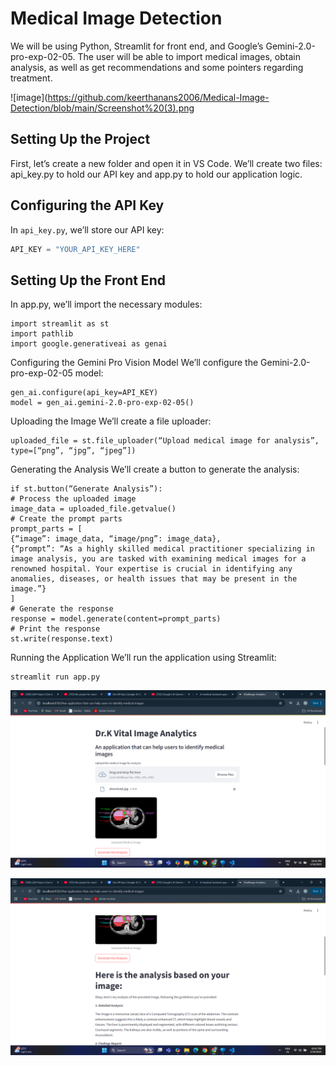 # Medical Image Detection 
We will be using Python, Streamlit for front end, and Google’s Gemini-2.0-pro-exp-02-05. The user will be able to import medical images, obtain analysis, as well as get recommendations and some pointers regarding treatment.

![image](https://github.com/keerthanans2006/Medical-Image-Detection/blob/main/Screenshot%20(3).png

## Setting Up the Project
First, let’s create a new folder and open it in VS Code. We’ll create two files: api_key.py to hold our API key and app.py to hold our application logic.

## Configuring the API Key
In `api_key.py`, we’ll store our API key:
```python
API_KEY = "YOUR_API_KEY_HERE"
```
## Setting Up the Front End
In app.py, we’ll import the necessary modules:
```
import streamlit as st
import pathlib
import google.generativeai as genai
```
Configuring the Gemini Pro Vision Model
We’ll configure the Gemini-2.0-pro-exp-02-05 model:
```
gen_ai.configure(api_key=API_KEY)
model = gen_ai.gemini-2.0-pro-exp-02-05()
```
Uploading the Image
We’ll create a file uploader:
```
uploaded_file = st.file_uploader(“Upload medical image for analysis”, type=[“png”, “jpg”, “jpeg”])
```
Generating the Analysis
We’ll create a button to generate the analysis:
```
if st.button(“Generate Analysis”):
# Process the uploaded image
image_data = uploaded_file.getvalue()
# Create the prompt parts
prompt_parts = [
{“image”: image_data, “image/png”: image_data},
{“prompt”: “As a highly skilled medical practitioner specializing in image analysis, you are tasked with examining medical images for a renowned hospital. Your expertise is crucial in identifying any anomalies, diseases, or health issues that may be present in the image.”}
]
# Generate the response
response = model.generate(content=prompt_parts)
# Print the response
st.write(response.text)
```
Running the Application
We’ll run the application using Streamlit:
```
streamlit run app.py
```
![sample](https://github.com/keerthanans2006/Medical-Image-Detection/blob/main/Screenshot%20(4).png)

![sample img](https://github.com/keerthanans2006/Medical-Image-Detection/blob/main/Screenshot%20(5).png)

